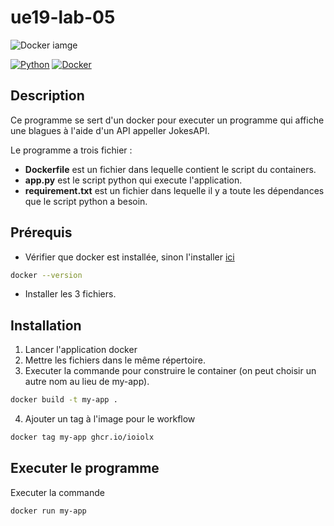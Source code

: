 # ue19-lab-05
![Docker iamge](https://i.pinimg.com/originals/da/8e/93/da8e93ce525e6112708af69fa77947cd.png)

[![Python](https://img.shields.io/badge/-Python-3776AB?style=for-the-badge&logo=python&logoColor=white)](https://www.python.org/)
[![Docker](https://img.shields.io/badge/-Docker-2496ED?style=for-the-badge&logo=docker&logoColor=white)](https://www.docker.com/)

## Description
Ce programme se sert d'un docker pour executer un programme qui affiche une blagues à l'aide d'un API appeller JokesAPI.

Le programme a trois fichier : 
- **Dockerfile** est un fichier dans lequelle contient le script du containers.
- **app.py** est le script python qui execute l'application.
- **requirement.txt** est un fichier dans lequelle il y a toute les dépendances que le script python a besoin.
## Prérequis
- Vérifier que docker est installée, sinon l'installer [ici](https://docs.docker.com/desktop/setup/install/windows-install/)

``` bash
docker --version
```
- Installer les 3 fichiers.

## Installation
1. Lancer l'application docker
2. Mettre les fichiers dans le même répertoire.
3. Executer la commande pour construire le container (on peut choisir un autre nom au lieu de my-app).
``` bash
docker build -t my-app .
```
4. Ajouter un tag à l'image pour le workflow
``` bash
docker tag my-app ghcr.io/ioiolx
```
## Executer le programme
Executer la commande 
``` bash
docker run my-app
```
